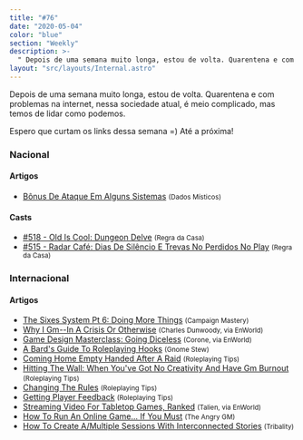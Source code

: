 ```yaml
---
title: "#76"
date: "2020-05-04"
color: "blue"
section: "Weekly"
description: >-
  " Depois de uma semana muito longa, estou de volta. Quarentena e com problemas na internet, nessa sociedade atual, é meio complicado, mas temos de lidar como podemos. Espero que curtam os links dessa semana =) Até a próxima!"
layout: "src/layouts/Internal.astro"
---
```


Depois de uma semana muito longa, estou de volta. Quarentena e com problemas na internet, nessa sociedade atual, é meio complicado, mas temos de lidar como podemos.

Espero que curtam os links dessa semana =) Até a próxima!

### Nacional

#### Artigos

- [Bônus De Ataque Em Alguns Sistemas] <small>(Dados Místicos)</small>

#### Casts

- [#518 - Old Is Cool: Dungeon Delve] <small>(Regra da Casa)</small>
- [#515 - Radar Café: Dias De Silêncio E Trevas No Perdidos No Play] <small>(Regra da Casa)</small>

### Internacional

#### Artigos

- [The Sixes System Pt 6: Doing More Things] <small>(Campaign Mastery)</small>
- [Why I Gm--In A Crisis Or Otherwise] <small>(Charles Dunwoody, via EnWorld)</small>
- [Game Design Masterclass: Going Diceless] <small>(Corone, via EnWorld)</small>
- [A Bard's Guide To Roleplaying Hooks] <small>(Gnome Stew)</small>
- [Coming Home Empty Handed After A Raid] <small>(Roleplaying Tips)</small>
- [Hitting The Wall: When You've Got No Creativity And Have Gm Burnout] <small>(Roleplaying Tips)</small>
- [Changing The Rules] <small>(Roleplaying Tips)</small>
- [Getting Player Feedback] <small>(Roleplaying Tips)</small>
- [Streaming Video For Tabletop Games, Ranked] <small>(Talien, via EnWorld)</small>
- [How To Run An Online Game… If You Must] <small>(The Angry GM)</small>
- [How To Create A/Multiple Sessions With Interconnected Stories] <small>(Tribality)</small>

[game design masterclass: going diceless]: https://www.enworld.org/threads/game-design-masterclass-going-diceless.670334/
[#518 - old is cool: dungeon delve]: https://regradacasa.podbean.com/e/518-old-is-cool-dungeon-delve/
[coming home empty handed after a raid]: https://www.roleplayingtips.com/players-characters/coming-home-empty-handed-after-a-raid/
[hitting the wall: when you've got no creativity and have gm burnout]: https://www.roleplayingtips.com/running-games/hitting-the-wall-when-youve-got-no-creativity-and-have-gm-burnout/
[why i gm--in a crisis or otherwise]: https://www.enworld.org/threads/why-i-gm-in-a-crisis-or-otherwise.671685/
[how to create a/multiple sessions with interconnected stories]: https://www.tribality.com/2020/04/29/how-to-create-a-multiple-sessions-with-interconnected-stories/
[#515 - radar café: dias de silêncio e trevas no perdidos no play]: https://regradacasa.podbean.com/e/515-radar-cafe-dias-de-silencio-e-trevas-no-perdidos-no-play/
[changing the rules]: https://www.roleplayingtips.com/rptn/changing-the-rules/
[getting player feedback]: https://www.roleplayingtips.com/rptn/getting-player-feedback/
[the sixes system pt 6: doing more things]: http://www.campaignmastery.com/blog/sixes-system-6-doing-more-things/
[a bard's guide to roleplaying hooks]: https://gnomestew.com/a-bards-guide-to-roleplaying-hooks/
[how to run an online game… if you must]: https://theangrygm.com/how-to-run-an-online-game/
[streaming video for tabletop games, ranked]: https://www.enworld.org/threads/streaming-video-for-tabletop-games-ranked.671682/
[bônus de ataque em alguns sistemas]: https://dadosmisticos.com/2020/05/02/bonus-de-ataque-em-alguns-sistemas/
